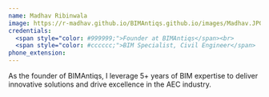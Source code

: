 ```yaml
---
name: Madhav Ribinwala
image: https://r-madhav.github.io/BIMAntiqs.github.io/images/Madhav.JPG
credentials: 
  <span style="color: #999999;">Founder at BIMAntiqs</span><br>
  <span style="color: #cccccc;">BIM Specialist, Civil Engineer</span>
phone_extension: 
---
```


As the founder of BIMAntiqs, I leverage 5+ years of BIM expertise to deliver innovative solutions and drive excellence in the AEC industry.
